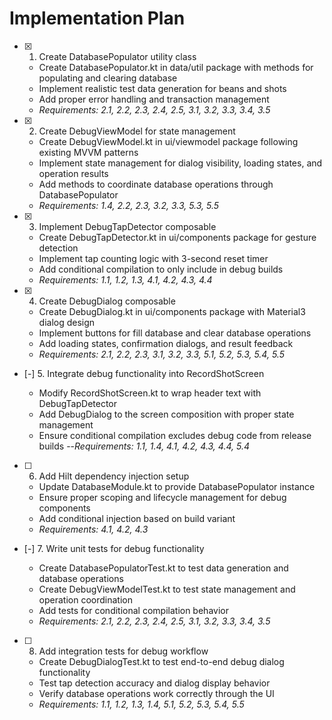 # Implementation Plan

- [x] 1. Create DatabasePopulator utility class





  - Create DatabasePopulator.kt in data/util package with methods for populating and clearing database
  - Implement realistic test data generation for beans and shots
  - Add proper error handling and transaction management
  - _Requirements: 2.1, 2.2, 2.3, 2.4, 2.5, 3.1, 3.2, 3.3, 3.4, 3.5_

- [x] 2. Create DebugViewModel for state management






  - Create DebugViewModel.kt in ui/viewmodel package following existing MVVM patterns
  - Implement state management for dialog visibility, loading states, and operation results
  - Add methods to coordinate database operations through DatabasePopulator
  - _Requirements: 1.4, 2.2, 2.3, 3.2, 3.3, 5.3, 5.5_

- [x] 3. Implement DebugTapDetector composable






  - Create DebugTapDetector.kt in ui/components package for gesture detection
  - Implement tap counting logic with 3-second reset timer
  - Add conditional compilation to only include in debug builds
  - _Requirements: 1.1, 1.2, 1.3, 4.1, 4.2, 4.3, 4.4_

- [x] 4. Create DebugDialog composable





  - Create DebugDialog.kt in ui/components package with Material3 dialog design
  - Implement buttons for fill database and clear database operations
  - Add loading states, confirmation dialogs, and result feedback
  - _Requirements: 2.1, 2.2, 2.3, 3.1, 3.2, 3.3, 5.1, 5.2, 5.3, 5.4, 5.5_


- [-] 5. Integrate debug functionality into RecordShotScreen


  - Modify RecordShotScreen.kt to wrap header text with DebugTapDetector
  - Add DebugDialog to the screen composition with proper state management
  - Ensure conditional compilation excludes debug code from release builds
  --_Requirements: 1.1, 1.4, 4.1, 4.2, 4.3, 
4.4, 5.4_

- [ ] 6. Add Hilt dependency injection setup

  - Update DatabaseModule.kt to provide DatabasePopulator instance
  - Ensure proper scoping and lifecycle management for debug components
  - Add conditional injection based on build variant
  - _Requirements: 4.1, 4.2, 4.3_

- [-] 7. Write unit tests for debug functionality


  - Create DatabasePopulatorTest.kt to test data generation and database operations
  - Create DebugViewModelTest.kt to test state management and operation coordination
  - Add tests for conditional compilation behavior
  - _Requirements: 2.1, 2.2, 2.3, 2.4, 2.5, 3.1, 3.2, 3.3, 3.4, 3.5_

- [ ] 8. Add integration tests for debug workflow

  - Create DebugDialogTest.kt to test end-to-end debug dialog functionality
  - Test tap detection accuracy and dialog display behavior
  - Verify database operations work correctly through the UI
  - _Requirements: 1.1, 1.2, 1.3, 1.4, 5.1, 5.2, 5.3, 5.4, 5.5_